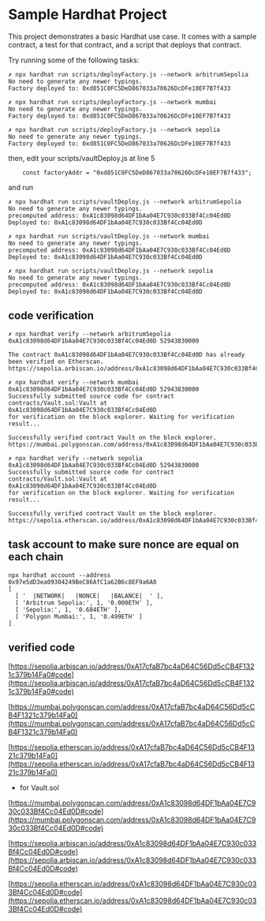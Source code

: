 # Sample Hardhat Project

This project demonstrates a basic Hardhat use case. It comes with a sample contract, a test for that contract, and a script that deploys that contract.

Try running some of the following tasks:

```shell
✗ npx hardhat run scripts/deployFactory.js --network arbitrumSepolia
No need to generate any newer typings.
Factory deployed to: 0xd851C0FC5DeD867033a70626DcDFe10EF7B7f433

✗ npx hardhat run scripts/deployFactory.js --network mumbai
No need to generate any newer typings.
Factory deployed to: 0xd851C0FC5DeD867033a70626DcDFe10EF7B7f433

✗ npx hardhat run scripts/deployFactory.js --network sepolia
No need to generate any newer typings.
Factory deployed to: 0xd851C0FC5DeD867033a70626DcDFe10EF7B7f433
```

then, edit your scripts/vaultDeploy.js at line 5

```shell
    const factoryAddr = "0xd851C0FC5DeD867033a70626DcDFe10EF7B7f433";
```

and run

```shell
✗ npx hardhat run scripts/vaultDeploy.js --network arbitrumSepolia
No need to generate any newer typings.
precomputed address: 0xA1c83098d64DF1bAa04E7C930c033Bf4Cc04Ed0D
Deployed to: 0xA1c83098d64DF1bAa04E7C930c033Bf4Cc04Ed0D

✗ npx hardhat run scripts/vaultDeploy.js --network mumbai
No need to generate any newer typings.
precomputed address: 0xA1c83098d64DF1bAa04E7C930c033Bf4Cc04Ed0D
Deployed to: 0xA1c83098d64DF1bAa04E7C930c033Bf4Cc04Ed0D

✗ npx hardhat run scripts/vaultDeploy.js --network sepolia
No need to generate any newer typings.
precomputed address: 0xA1c83098d64DF1bAa04E7C930c033Bf4Cc04Ed0D
Deployed to: 0xA1c83098d64DF1bAa04E7C930c033Bf4Cc04Ed0D
```


## code verification

```shell
✗ npx hardhat verify --network arbitrumSepolia 0xA1c83098d64DF1bAa04E7C930c033Bf4Cc04Ed0D 52943830000

The contract 0xA1c83098d64DF1bAa04E7C930c033Bf4Cc04Ed0D has already been verified on Etherscan.
https://sepolia.arbiscan.io/address/0xA1c83098d64DF1bAa04E7C930c033Bf4Cc04Ed0D#code

✗ npx hardhat verify --network mumbai 0xA1c83098d64DF1bAa04E7C930c033Bf4Cc04Ed0D 52943830000
Successfully submitted source code for contract
contracts/Vault.sol:Vault at 0xA1c83098d64DF1bAa04E7C930c033Bf4Cc04Ed0D
for verification on the block explorer. Waiting for verification result...

Successfully verified contract Vault on the block explorer.
https://mumbai.polygonscan.com/address/0xA1c83098d64DF1bAa04E7C930c033Bf4Cc04Ed0D#code

✗ npx hardhat verify --network sepolia 0xA1c83098d64DF1bAa04E7C930c033Bf4Cc04Ed0D 52943830000
Successfully submitted source code for contract
contracts/Vault.sol:Vault at 0xA1c83098d64DF1bAa04E7C930c033Bf4Cc04Ed0D
for verification on the block explorer. Waiting for verification result...

Successfully verified contract Vault on the block explorer.
https://sepolia.etherscan.io/address/0xA1c83098d64DF1bAa04E7C930c033Bf4Cc04Ed0D#code

```


## task account to make sure nonce are equal on each chain

```shell
npx hardhat account --address 0x97e5dD3ea09304249BeC86AfC1a62B6c8EF9a6A0
[
  [ '  |NETWORK|   |NONCE|   |BALANCE|  ' ],
  [ 'Arbitrum Sepolia:', 1, '0.000ETH' ],
  [ 'Sepolia:', 1, '0.684ETH' ],
  [ 'Polygon Mumbai:', 1, '0.499ETH' ]
]
```


## verified code

[https://sepolia.arbiscan.io/address/0xA17cfaB7bc4aD64C56Dd5cCB4F1321c379b14Fa0#code](https://sepolia.arbiscan.io/address/0xA17cfaB7bc4aD64C56Dd5cCB4F1321c379b14Fa0#code)

[https://mumbai.polygonscan.com/address/0xA17cfaB7bc4aD64C56Dd5cCB4F1321c379b14Fa0](https://mumbai.polygonscan.com/address/0xA17cfaB7bc4aD64C56Dd5cCB4F1321c379b14Fa0)

[https://sepolia.etherscan.io/address/0xA17cfaB7bc4aD64C56Dd5cCB4F1321c379b14Fa0](https://sepolia.etherscan.io/address/0xA17cfaB7bc4aD64C56Dd5cCB4F1321c379b14Fa0)

* for Vault.sol

[https://mumbai.polygonscan.com/address/0xA1c83098d64DF1bAa04E7C930c033Bf4Cc04Ed0D#code](https://mumbai.polygonscan.com/address/0xA1c83098d64DF1bAa04E7C930c033Bf4Cc04Ed0D#code)

[https://sepolia.arbiscan.io/address/0xA1c83098d64DF1bAa04E7C930c033Bf4Cc04Ed0D#code](https://sepolia.arbiscan.io/address/0xA1c83098d64DF1bAa04E7C930c033Bf4Cc04Ed0D#code)

[https://sepolia.etherscan.io/address/0xA1c83098d64DF1bAa04E7C930c033Bf4Cc04Ed0D#code](https://sepolia.etherscan.io/address/0xA1c83098d64DF1bAa04E7C930c033Bf4Cc04Ed0D#code)
